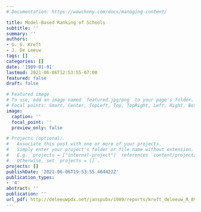 ```yaml
---
# Documentation: https://wowchemy.com/docs/managing-content/

title: Model-Based Ranking of Schools
subtitle: ''
summary: ''
authors:
- G. G. Kreft
- J. De Leeuw
tags: []
categories: []
date: '1989-01-01'
lastmod: 2021-06-06T12:53:55-07:00
featured: false
draft: false

# Featured image
# To use, add an image named `featured.jpg/png` to your page's folder.
# Focal points: Smart, Center, TopLeft, Top, TopRight, Left, Right, BottomLeft, Bottom, BottomRight.
image:
  caption: ''
  focal_point: ''
  preview_only: false

# Projects (optional).
#   Associate this post with one or more of your projects.
#   Simply enter your project's folder or file name without extension.
#   E.g. `projects = ["internal-project"]` references `content/project/deep-learning/index.md`.
#   Otherwise, set `projects = []`.
projects: []
publishDate: '2021-06-06T19:53:55.464422Z'
publication_types:
- '4'
abstract: ''
publication: ''
url_pdf: http://deleeuwpdx.net/janspubs/1989/reports/kreft_deleeuw_R_89.pdf
---
```

